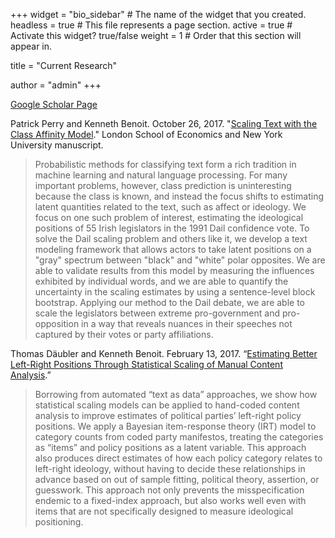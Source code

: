 +++
widget = "bio_sidebar"  # The name of the widget that you created.
headless = true  # This file represents a page section.
active = true  # Activate this widget? true/false
weight = 1  # Order that this section will appear in.

title = "Current Research"

author = "admin"
+++

[Google Scholar Page](http://scholar.google.co.uk/citations?user=hp1p9TEAAAAJ "Kenneth Benoit's Google Scholar page")

Patrick Perry and Kenneth Benoit.  October 26, 2017.  "[Scaling Text with the Class Affinity Model](http://arxiv.org/abs/1710.08963)."  London School of Economics and New York University manuscript.  


>  Probabilistic methods for classifying text form a rich tradition in machine
  learning and natural language processing.  For many important problems,
  however, class prediction is uninteresting because the class is known, and
  instead the focus shifts to estimating latent quantities related to the
  text, such as affect or ideology.  We focus on one such problem of interest,
  estimating the ideological positions of 55 Irish legislators in the 1991
  Dail confidence vote. To solve the Dail scaling problem and others
  like it, we develop a text modeling framework that allows actors to take
  latent positions on a "gray" spectrum between "black" and "white" polar
  opposites.  We are able to validate results from this model by measuring
  the influences exhibited by individual words, and we are able to quantify
  the uncertainty in the scaling estimates by using a sentence-level block
  bootstrap. Applying our method to the Dail debate, we are able to
  scale the legislators between extreme pro-government and pro-opposition in a
  way that reveals nuances in their speeches not captured by their votes or
  party affiliations.
  

Thomas Däubler and Kenneth Benoit. February 13, 2017\. “[Estimating Better Left-Right Positions Through Statistical Scaling of Manual Content Analysis](pdfs/text_in_context_2017.pdf).”


> Borrowing from automated “text as data” approaches, we show how statistical scaling models can be applied to hand-coded content analysis to improve estimates of political parties’ left-right policy positions. We apply a Bayesian item-response theory (IRT) model to category counts from coded party manifestos, treating the categories as “items” and policy positions as a latent variable. This approach also produces direct estimates of how each policy category relates to left-right ideology, without having to decide these relationships in advance based on out of sample fitting, political theory, assertion, or guesswork. This approach not only prevents the misspecification endemic to a fixed-index approach, but also works well even with items that are not specifically designed to measure ideological positioning.
